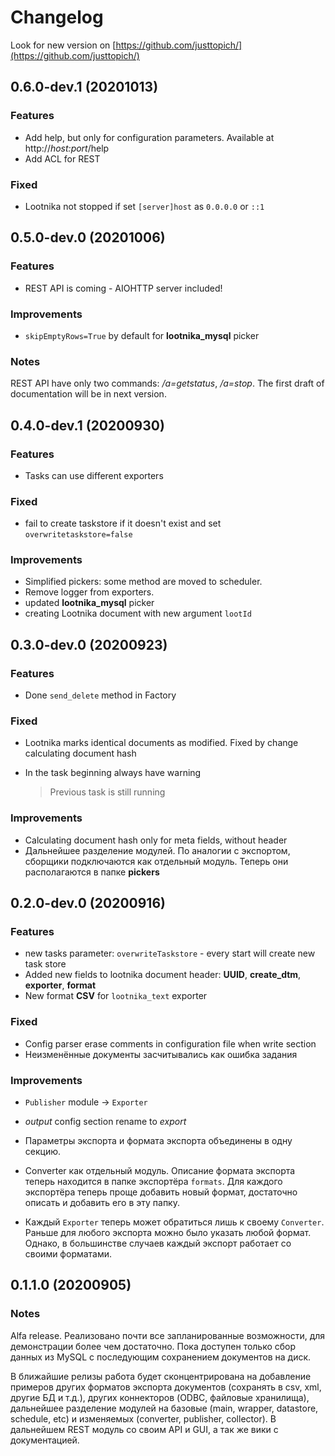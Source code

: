 # Changelog

Look for new version on [https://github.com/justtopich/](https://github.com/justtopich/)



## 0.6.0-dev.1 (20201013)

### Features

* Add help, but only for configuration parameters. Available at http://*host:port*/help
* Add ACL for REST

### Fixed

* Lootnika not stopped if set `[server]host`  as `0.0.0.0` or `::1`



## 0.5.0-dev.0 (20201006)

### Features

* REST API is coming -  AIOHTTP server included!

### Improvements

* `skipEmptyRows=True`  by default for **lootnika_mysql** picker

### Notes

REST API have only two commands: */a=getstatus*, */a=stop*. The first draft of documentation will be in next version.



## 0.4.0-dev.1 (20200930)

### Features

* Tasks can use different exporters

### Fixed

* fail to create taskstore if it doesn't exist and set `overwritetaskstore=false`

### Improvements

* Simplified pickers: some method are moved to scheduler.
* Remove logger from exporters. 
* updated **lootnika_mysql** picker
* creating Lootnika document with new argument `lootId`



## 0.3.0-dev.0 (20200923)

### Features

* Done `send_delete` method in Factory

### Fixed

* Lootnika marks identical documents as modified. Fixed by change calculating  document hash

* In the task beginning always have warning 

  > Previous task is still running

### Improvements

* Calculating document hash only for meta fields, without header
* Дальнейшее разделение модулей. По аналогии с экcпортом, сборщики подключаются как отдельный модуль. Теперь они располагаются в папке **pickers**



## 0.2.0-dev.0 (20200916)

### Features

* new tasks parameter: `overwriteTaskstore` - every start will create new task store
* Added new fields to lootnika document header: **UUID**, **create_dtm**, **exporter**, **format**
* New format **CSV** for `lootnika_text` exporter

### Fixed

* Config parser erase comments in configuration file when write section
* Неизменённые документы засчитывались как ошибка задания

### Improvements

* `Publisher` module -> `Exporter`

* *output* config section rename to *export*
* Параметры  экспорта и формата экспорта объединены в одну секцию.
* Converter как отдельный модуль. Описание формата экспорта теперь находится в папке экспортёра `formats`.  Для каждого экспортёра теперь проще добавить новый формат, достаточно описать и добавить его в эту папку.
* Каждый `Exporter` теперь может обратиться лишь к своему `Converter`. Раньше для любого экспорта можно было указать любой формат. Однако, в большинстве случаев каждый экспорт работает со своими форматами.



## 0.1.1.0 (20200905)

### Notes

Alfa release. Реализовано почти все запланированные возможности, для демонстрации более чем достаточно. Пока доступен только сбор данных из MySQL с последующим сохранением документов на диск.

В ближайшие релизы работа будет сконцентрирована на добавление примеров других форматов экспорта документов (сохранять в csv, xml, другие БД и т.д.), других коннекторов (ODBC, файловые хранилища), дальнейшее разделение модулей на базовые (main, wrapper, datastore, schedule, etc) и изменяемых (converter, publisher, collector). В дальнейшем REST модуль со своим API и GUI, а так же вики с документацией.

